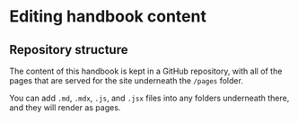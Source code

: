 # Editing handbook content

## Repository structure

The content of this handbook is kept in a GitHub repository, with all of the pages that are served for the site underneath the `/pages` folder.

You can add `.md`, `.mdx`, `.js`, and `.jsx` files into any folders underneath there, and they will render as pages.
